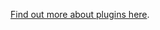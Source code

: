 [Find out more about plugins here](https://airflow.apache.org/docs/apache-airflow/2.6.3/plugins.html).